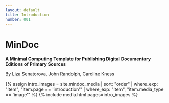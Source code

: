 ```yaml
---
layout: default
title: Introduction
number: 001
---
```

# MinDoc

**A Minimal Computing Template for Publishing Digital Documentary Editions of Primary Sources**

By Liza Senatorova, John Randolph, Caroline Kness 

{% assign intro_images = site.mindoc_media | sort: "order" | where_exp: "item", "item.page == 'introduction'" | where_exp: "item", "item.media_type == 'image'" %}
{% include media.html pages=intro_images %}
